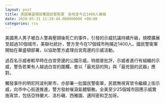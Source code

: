 ```yaml
---
layout: post
title: 美國華盛頓部署國民警衛軍　各地至今近1400人被捕
date: 2020-05-31 11:29:44.000000000 +08:00
categories: rss
---
```


美國黑人男子被白人警員壓頸後死亡的事件，引發的示威抗議持續升級，規模擴展至超過30個城市，美聯社統計，警方至今在17個城市拘捕近1400人。國民警衛軍開始在華盛頓部署，以協助警方處理白宮周邊的示威活動。

過百名示威者較早時在白宮旁邊的公園示威，特朗普批評，示威者進行有組織的示威，警告若果有人越過白宮的圍欄，會以「最兇惡的狗」與「最兇狠的武器」應對。

觸發事件的明尼阿波利斯市，亦部署一批國民警衛軍，民眾無視宵禁令繼續上街示威，向市中心街道推進，警方發射催淚氣體驅散。全美至少25個城市因應示威實施宵禁，包括亞特蘭大、洛杉磯、西雅圖、邁阿密和芝加哥。
